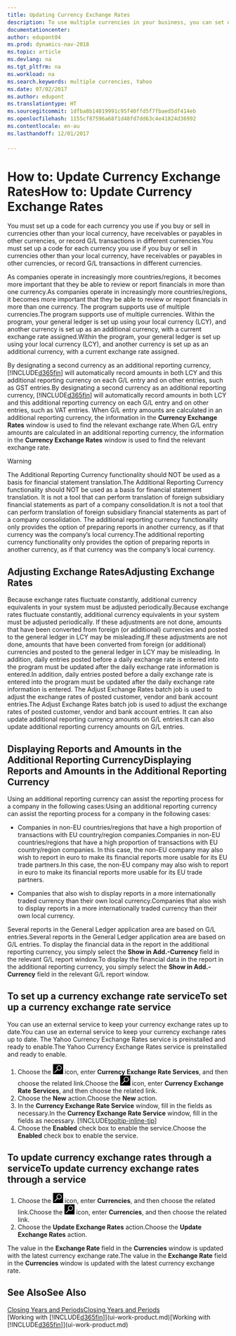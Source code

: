 ```yaml
---
title: Updating Currency Exchange Rates
description: To use multiple currencies in your business, you can set up a code for each currency and use an external exchange rate service, such as Yahoo.
documentationcenter: 
author: edupont04
ms.prod: dynamics-nav-2018
ms.topic: article
ms.devlang: na
ms.tgt_pltfrm: na
ms.workload: na
ms.search.keywords: multiple currencies, Yahoo
ms.date: 07/02/2017
ms.author: edupont
ms.translationtype: HT
ms.sourcegitcommit: 1dfba8b14019991c95f40ffd5f7fbaed5df414eb
ms.openlocfilehash: 1155cf87596a68f1d48fd7dd63c4e41824d36992
ms.contentlocale: en-au
ms.lasthandoff: 12/01/2017

---
```

# <a name="how-to-update-currency-exchange-rates"></a><span data-ttu-id="6cffd-103">How to: Update Currency Exchange Rates</span><span class="sxs-lookup"><span data-stu-id="6cffd-103">How to: Update Currency Exchange Rates</span></span>
<span data-ttu-id="6cffd-104">You must set up a code for each currency you use if you buy or sell in currencies other than your local currency, have receivables or payables in other currencies, or record G/L transactions in different currencies.</span><span class="sxs-lookup"><span data-stu-id="6cffd-104">You must set up a code for each currency you use if you buy or sell in currencies other than your local currency, have receivables or payables in other currencies, or record G/L transactions in different currencies.</span></span>  

<span data-ttu-id="6cffd-105">As companies operate in increasingly more countries/regions, it becomes more important that they be able to review or report financials in more than one currency.</span><span class="sxs-lookup"><span data-stu-id="6cffd-105">As companies operate in increasingly more countries/regions, it becomes more important that they be able to review or report financials in more than one currency.</span></span> <span data-ttu-id="6cffd-106">The program supports use of multiple currencies.</span><span class="sxs-lookup"><span data-stu-id="6cffd-106">The program supports use of multiple currencies.</span></span> <span data-ttu-id="6cffd-107">Within the program, your general ledger is set up using your local currency (LCY), and another currency is set up as an additional currency, with a current exchange rate assigned.</span><span class="sxs-lookup"><span data-stu-id="6cffd-107">Within the program, your general ledger is set up using your local currency (LCY), and another currency is set up as an additional currency, with a current exchange rate assigned.</span></span>  

 <span data-ttu-id="6cffd-108">By designating a second currency as an additional reporting currency, [!INCLUDE[d365fin](includes/d365fin_md.md)] will automatically record amounts in both LCY and this additional reporting currency on each G/L entry and on other entries, such as GST entries.</span><span class="sxs-lookup"><span data-stu-id="6cffd-108">By designating a second currency as an additional reporting currency, [!INCLUDE[d365fin](includes/d365fin_md.md)] will automatically record amounts in both LCY and this additional reporting currency on each G/L entry and on other entries, such as VAT entries.</span></span> <span data-ttu-id="6cffd-109">When G/L entry amounts are calculated in an additional reporting currency, the information in the **Currency Exchange Rates** window is used to find the relevant exchange rate.</span><span class="sxs-lookup"><span data-stu-id="6cffd-109">When G/L entry amounts are calculated in an additional reporting currency, the information in the **Currency Exchange Rates** window is used to find the relevant exchange rate.</span></span>  

> [!WARNING]  
>  <span data-ttu-id="6cffd-110">The Additional Reporting Currency functionality should NOT be used as a basis for financial statement translation.</span><span class="sxs-lookup"><span data-stu-id="6cffd-110">The Additional Reporting Currency functionality should NOT be used as a basis for financial statement translation.</span></span> <span data-ttu-id="6cffd-111">It is not a tool that can perform translation of foreign subsidiary financial statements as part of a company consolidation.</span><span class="sxs-lookup"><span data-stu-id="6cffd-111">It is not a tool that can perform translation of foreign subsidiary financial statements as part of a company consolidation.</span></span> <span data-ttu-id="6cffd-112">The additional reporting currency functionality only provides the option of preparing reports in another currency, as if that currency was the company’s local currency.</span><span class="sxs-lookup"><span data-stu-id="6cffd-112">The additional reporting currency functionality only provides the option of preparing reports in another currency, as if that currency was the company’s local currency.</span></span>

## <a name="adjusting-exchange-rates"></a><span data-ttu-id="6cffd-113">Adjusting Exchange Rates</span><span class="sxs-lookup"><span data-stu-id="6cffd-113">Adjusting Exchange Rates</span></span>  
<span data-ttu-id="6cffd-114">Because exchange rates fluctuate constantly, additional currency equivalents in your system must be adjusted periodically.</span><span class="sxs-lookup"><span data-stu-id="6cffd-114">Because exchange rates fluctuate constantly, additional currency equivalents in your system must be adjusted periodically.</span></span> <span data-ttu-id="6cffd-115">If these adjustments are not done, amounts that have been converted from foreign (or additional) currencies and posted to the general ledger in LCY may be misleading.</span><span class="sxs-lookup"><span data-stu-id="6cffd-115">If these adjustments are not done, amounts that have been converted from foreign (or additional) currencies and posted to the general ledger in LCY may be misleading.</span></span> <span data-ttu-id="6cffd-116">In addition, daily entries posted before a daily exchange rate is entered into the program must be updated after the daily exchange rate information is entered.</span><span class="sxs-lookup"><span data-stu-id="6cffd-116">In addition, daily entries posted before a daily exchange rate is entered into the program must be updated after the daily exchange rate information is entered.</span></span> <span data-ttu-id="6cffd-117">The Adjust Exchange Rates batch job is used to adjust the exchange rates of posted customer, vendor and bank account entries.</span><span class="sxs-lookup"><span data-stu-id="6cffd-117">The Adjust Exchange Rates batch job is used to adjust the exchange rates of posted customer, vendor and bank account entries.</span></span> <span data-ttu-id="6cffd-118">It can also update additional reporting currency amounts on G/L entries.</span><span class="sxs-lookup"><span data-stu-id="6cffd-118">It can also update additional reporting currency amounts on G/L entries.</span></span>  

## <a name="displaying-reports-and-amounts-in-the-additional-reporting-currency"></a><span data-ttu-id="6cffd-119">Displaying Reports and Amounts in the Additional Reporting Currency</span><span class="sxs-lookup"><span data-stu-id="6cffd-119">Displaying Reports and Amounts in the Additional Reporting Currency</span></span>  
<span data-ttu-id="6cffd-120">Using an additional reporting currency can assist the reporting process for a company in the following cases:</span><span class="sxs-lookup"><span data-stu-id="6cffd-120">Using an additional reporting currency can assist the reporting process for a company in the following cases:</span></span>  

- <span data-ttu-id="6cffd-121">Companies in non-EU countries/regions that have a high proportion of transactions with EU country/region companies.</span><span class="sxs-lookup"><span data-stu-id="6cffd-121">Companies in non-EU countries/regions that have a high proportion of transactions with EU country/region companies.</span></span> <span data-ttu-id="6cffd-122">In this case, the non-EU company may also wish to report in euro to make its financial reports more usable for its EU trade partners.</span><span class="sxs-lookup"><span data-stu-id="6cffd-122">In this case, the non-EU company may also wish to report in euro to make its financial reports more usable for its EU trade partners.</span></span>  

- <span data-ttu-id="6cffd-123">Companies that also wish to display reports in a more internationally traded currency than their own local currency.</span><span class="sxs-lookup"><span data-stu-id="6cffd-123">Companies that also wish to display reports in a more internationally traded currency than their own local currency.</span></span>  

<span data-ttu-id="6cffd-124">Several reports in the General Ledger application area are based on G/L entries.</span><span class="sxs-lookup"><span data-stu-id="6cffd-124">Several reports in the General Ledger application area are based on G/L entries.</span></span> <span data-ttu-id="6cffd-125">To display the financial data in the report in the additional reporting currency, you simply select the **Show in Add.-Currency** field in the relevant G/L report window.</span><span class="sxs-lookup"><span data-stu-id="6cffd-125">To display the financial data in the report in the additional reporting currency, you simply select the **Show in Add.-Currency** field in the relevant G/L report window.</span></span>  

## <a name="to-set-up-a-currency-exchange-rate-service"></a><span data-ttu-id="6cffd-126">To set up a currency exchange rate service</span><span class="sxs-lookup"><span data-stu-id="6cffd-126">To set up a currency exchange rate service</span></span>
<span data-ttu-id="6cffd-127">You can use an external service to keep your currency exchange rates up to date.</span><span class="sxs-lookup"><span data-stu-id="6cffd-127">You can use an external service to keep your currency exchange rates up to date.</span></span> <span data-ttu-id="6cffd-128">The Yahoo Currency Exchange Rates service is preinstalled and ready to enable.</span><span class="sxs-lookup"><span data-stu-id="6cffd-128">The Yahoo Currency Exchange Rates service is preinstalled and ready to enable.</span></span>

1. <span data-ttu-id="6cffd-129">Choose the ![Search for Page or Report](media/ui-search/search_small.png "Search for Page or Report icon") icon, enter **Currency Exchange Rate Services**, and then choose the related link.</span><span class="sxs-lookup"><span data-stu-id="6cffd-129">Choose the ![Search for Page or Report](media/ui-search/search_small.png "Search for Page or Report icon") icon, enter **Currency Exchange Rate Services**, and then choose the related link.</span></span>
2. <span data-ttu-id="6cffd-130">Choose the **New** action.</span><span class="sxs-lookup"><span data-stu-id="6cffd-130">Choose the **New** action.</span></span>
3. <span data-ttu-id="6cffd-131">In the **Currency Exchange Rate Service** window, fill in the fields as necessary.</span><span class="sxs-lookup"><span data-stu-id="6cffd-131">In the **Currency Exchange Rate Service** window, fill in the fields as necessary.</span></span> [!INCLUDE[tooltip-inline-tip](includes/tooltip-inline-tip_md.md)]
4. <span data-ttu-id="6cffd-132">Choose the **Enabled** check box to enable the service.</span><span class="sxs-lookup"><span data-stu-id="6cffd-132">Choose the **Enabled** check box to enable the service.</span></span>

## <a name="to-update-currency-exchange-rates-through-a-service"></a><span data-ttu-id="6cffd-133">To update currency exchange rates through a service</span><span class="sxs-lookup"><span data-stu-id="6cffd-133">To update currency exchange rates through a service</span></span>
1. <span data-ttu-id="6cffd-134">Choose the ![Search for Page or Report](media/ui-search/search_small.png "Search for Page or Report icon") icon, enter **Currencies**, and then choose the related link.</span><span class="sxs-lookup"><span data-stu-id="6cffd-134">Choose the ![Search for Page or Report](media/ui-search/search_small.png "Search for Page or Report icon") icon, enter **Currencies**, and then choose the related link.</span></span>
2. <span data-ttu-id="6cffd-135">Choose the **Update Exchange Rates** action.</span><span class="sxs-lookup"><span data-stu-id="6cffd-135">Choose the **Update Exchange Rates** action.</span></span>

<span data-ttu-id="6cffd-136">The value in the **Exchange Rate** field in the **Currencies** window is updated with the latest currency exchange rate.</span><span class="sxs-lookup"><span data-stu-id="6cffd-136">The value in the **Exchange Rate** field in the **Currencies** window is updated with the latest currency exchange rate.</span></span>

## <a name="see-also"></a><span data-ttu-id="6cffd-137">See Also</span><span class="sxs-lookup"><span data-stu-id="6cffd-137">See Also</span></span>
[<span data-ttu-id="6cffd-138">Closing Years and Periods</span><span class="sxs-lookup"><span data-stu-id="6cffd-138">Closing Years and Periods</span></span>](year-close-years-periods.md)  
<span data-ttu-id="6cffd-139">[Working with [!INCLUDE[d365fin](includes/d365fin_md.md)]](ui-work-product.md)</span><span class="sxs-lookup"><span data-stu-id="6cffd-139">[Working with [!INCLUDE[d365fin](includes/d365fin_md.md)]](ui-work-product.md)</span></span>


